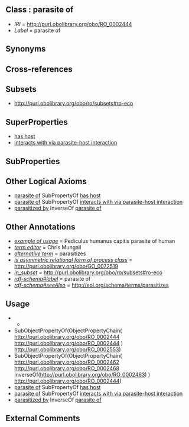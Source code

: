 
## Class : parasite of

 * *IRI* = http://purl.obolibrary.org/obo/RO_0002444
 * *Label* = parasite of

## Synonyms


## Cross-references


## Subsets

 * http://purl.obolibrary.org/obo/ro/subsets#ro-eco

## SuperProperties

 * [has host](../../RO/54/RO_0002454.md)
 * [interacts with via parasite-host interaction](../../RO/43/RO_0002443.md)

## SubProperties


## Other Logical Axioms

 * [parasite of](../../RO/44/RO_0002444.md) SubPropertyOf [has host](../../RO/54/RO_0002454.md)
 * [parasite of](../../RO/44/RO_0002444.md) SubPropertyOf [interacts with via parasite-host interaction](../../RO/43/RO_0002443.md)
 * [parasitized by](../../RO/45/RO_0002445.md) InverseOf [parasite of](../../RO/44/RO_0002444.md)

## Other Annotations

 * *[example of usage](../../IAO/12/IAO_0000112.md)* = Pediculus humanus capitis parasite of human
 * *[term editor](../../IAO/17/IAO_0000117.md)* = Chris Mungall
 * *[alternative term](../../IAO/18/IAO_0000118.md)* = parasitizes
 * *[is asymmetric relational form of process class](../../RO/60/RO_0002560.md)* = http://purl.obolibrary.org/obo/GO_0072519
 * *[in_subset](../../et/oboInOwl#inSubset.md)* = http://purl.obolibrary.org/obo/ro/subsets#ro-eco
 * *[rdf-schema#label](../../el/rdf-schema#label.md)* = parasite of
 * *[rdf-schema#seeAlso](../../so/rdf-schema#seeAlso.md)* = http://eol.org/schema/terms/parasitizes

## Usage

 * -
 * SubObjectPropertyOf(ObjectPropertyChain( <http://purl.obolibrary.org/obo/RO_0002444> <http://purl.obolibrary.org/obo/RO_0002444> ) <http://purl.obolibrary.org/obo/RO_0002553>)
 * SubObjectPropertyOf(ObjectPropertyChain( <http://purl.obolibrary.org/obo/RO_0002462> <http://purl.obolibrary.org/obo/RO_0002468> InverseOf(<http://purl.obolibrary.org/obo/RO_0002463>) ) <http://purl.obolibrary.org/obo/RO_0002444>)
 * [parasite of](../../RO/44/RO_0002444.md) SubPropertyOf [has host](../../RO/54/RO_0002454.md)
 * [parasite of](../../RO/44/RO_0002444.md) SubPropertyOf [interacts with via parasite-host interaction](../../RO/43/RO_0002443.md)
 * [parasitized by](../../RO/45/RO_0002445.md) InverseOf [parasite of](../../RO/44/RO_0002444.md)

## External Comments

